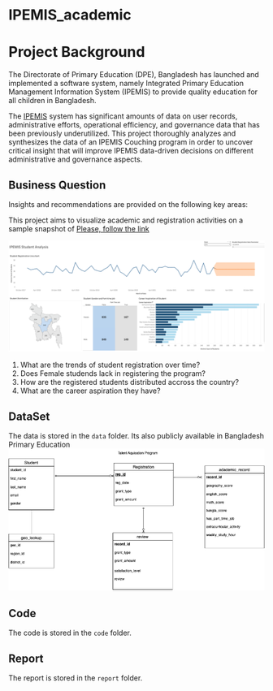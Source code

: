 # IPEMIS_academic

# Project Background
The Directorate of Primary Education (DPE), Bangladesh has launched and implemented a software system, namely Integrated Primary Education Management Information System (IPEMIS) to provide quality education for all children in Bangladesh. 

The [IPEMIS](https://ipemis.dpe.gov.bd/) system has significant amounts of data on user records, administrative efforts, operational efficiency, and governance data that has been previously underutilized. 
This project thoroughly analyzes and synthesizes the data of an IPEMIS Couching program  in order to uncover critical insight that will improve IPEMIS data-driven decisions on different administrative and governance aspects.

## Business Question
Insights and recommendations are provided on the following key areas:

This project aims to visualize academic and registration activities on a sample snapshot of  [Please, follow the link](https://public.tableau.com/views/IPEMISSTUDENTREGISTRATION/Dashboard1?:language=en-US&:sid=&:redirect=auth&:display_count=n&:origin=viz_share_link)

![Alt text](Image/Preview.png)


1. What are the trends of student registration over time?
2. Does Female studends lack in registering the program?
3. How are the registered students distributed accross the country?
4. What are the career aspiration they have?

## DataSet

The data is stored in the `data` folder. Its also publicly available in Bangladesh Primary Education
![Alt text](Image/IPEMIS.png)
## Code

The code is stored in the `code` folder.

## Report

The report is stored in the `report` folder.

